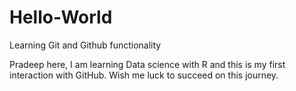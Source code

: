 # Hello-World
Learning Git and Github functionality


Pradeep here, I am learning Data science with R and this is my first interaction with GitHub.
Wish me luck to succeed on this journey.
